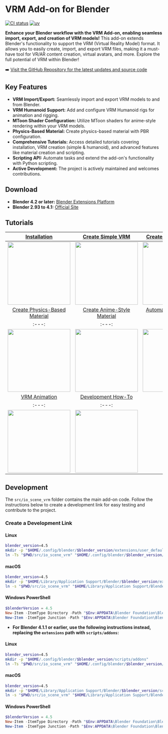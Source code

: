 # VRM Add-on for Blender

[![CI status](https://github.com/saturday06/VRM-Addon-for-Blender/actions/workflows/test.yml/badge.svg?branch=main)](https://github.com/saturday06/VRM-Addon-for-Blender/actions) [![uv](https://img.shields.io/endpoint?url=https://raw.githubusercontent.com/astral-sh/uv/main/assets/badge/v0.json)](https://github.com/astral-sh/uv)

**Enhance your Blender workflow with the VRM Add-on, enabling seamless import, export, and creation of VRM models!**  This add-on extends Blender's functionality to support the VRM (Virtual Reality Model) format.  It allows you to easily create, import, and export VRM files, making it a must-have tool for VR/AR content creation, virtual avatars, and more.  Explore the full potential of VRM within Blender!

➡️ [Visit the GitHub Repository for the latest updates and source code](https://github.com/saturday06/VRM-Addon-for-Blender)

## Key Features

*   **VRM Import/Export:** Seamlessly import and export VRM models to and from Blender.
*   **VRM Humanoid Support:**  Add and configure VRM Humanoid rigs for animation and rigging.
*   **MToon Shader Configuration:** Utilize MToon shaders for anime-style rendering within your VRM models.
*   **Physics-Based Material:** Create physics-based material with PBR configuration.
*   **Comprehensive Tutorials:** Access detailed tutorials covering installation, VRM creation (simple & humanoid), and advanced features like material creation and scripting.
*   **Scripting API:** Automate tasks and extend the add-on's functionality with Python scripting.
*   **Active Development:** The project is actively maintained and welcomes contributions.

## Download

*   **Blender 4.2 or later:**  [Blender Extensions Platform](https://extensions.blender.org/add-ons/vrm)
*   **Blender 2.93 to 4.1:** [Official Site](https://vrm-addon-for-blender.info)

## Tutorials

[Installation](https://vrm-addon-for-blender.info/en/installation?locale_redirection) | [Create Simple VRM](https://vrm-addon-for-blender.info/en/create-simple-vrm-from-scratch?locale_redirection) | [Create Humanoid VRM](https://vrm-addon-for-blender.info/en/create-humanoid-vrm-from-scratch?locale_redirection)
:---: | :---: | :---:
<img width="200" src="https://vrm-addon-for-blender.info/images/installation.gif"> | <img width="200" src="https://vrm-addon-for-blender.info/images/simple.gif"> | <img width="200" src="https://vrm-addon-for-blender.info/images/humanoid.gif">
[Create Physics-Based Material](https://vrm-addon-for-blender.info/en/material-pbr?locale_redirection) | [Create Anime-Style Material](https://vrm-addon-for-blender.info/en/material-mtoon?locale_redirection) | [Automation with Python Scripts](https://vrm-addon-for-blender.info/en/scripting-api?locale_redirection)
:---: | :---: | :---:
<img width="200" src="https://vrm-addon-for-blender.info/images/material_pbr.gif"> | <img width="200" src="https://vrm-addon-for-blender.info/images/material_mtoon.gif"> | <img width="200" src="https://vrm-addon-for-blender.info/images/scripting_api.gif">
[VRM Animation](https://vrm-addon-for-blender.info/en/animation?locale_redirection) | [Development How-To](https://vrm-addon-for-blender.info/en/development?locale_redirection) |
:---: | :---: |
<img width="200" src="https://vrm-addon-for-blender.info/images/animation.gif"> | <img width="200" src="https://vrm-addon-for-blender.info/images/animation.gif"> |

## Development

The `src/io_scene_vrm` folder contains the main add-on code.  Follow the instructions below to create a development link for easy testing and contribute to the project.

### Create a Development Link

#### Linux

```sh
blender_version=4.5
mkdir -p "$HOME/.config/blender/$blender_version/extensions/user_default"
ln -Ts "$PWD/src/io_scene_vrm" "$HOME/.config/blender/$blender_version/extensions/user_default/vrm"
```

#### macOS

```sh
blender_version=4.5
mkdir -p "$HOME/Library/Application Support/Blender/$blender_version/extensions/user_default"
ln -s "$PWD/src/io_scene_vrm" "$HOME/Library/Application Support/Blender/$blender_version/extensions/user_default/vrm"
```

#### Windows PowerShell

```powershell
$blenderVersion = 4.5
New-Item -ItemType Directory -Path "$Env:APPDATA\Blender Foundation\Blender\$blenderVersion\extensions\user_default" -Force
New-Item -ItemType Junction -Path "$Env:APPDATA\Blender Foundation\Blender\$blenderVersion\extensions\user_default\vrm" -Value "$(Get-Location)\src\io_scene_vrm"
```

*   **For Blender 4.1.1 or earlier, use the following instructions instead, replacing the `extensions` path with `scripts/addons`:**

#### Linux

```sh
blender_version=4.5
mkdir -p "$HOME/.config/blender/$blender_version/scripts/addons"
ln -Ts "$PWD/src/io_scene_vrm" "$HOME/.config/blender/$blender_version/scripts/addons/io_scene_vrm"
```

#### macOS

```sh
blender_version=4.5
mkdir -p "$HOME/Library/Application Support/Blender/$blender_version/scripts/addons"
ln -s "$PWD/src/io_scene_vrm" "$HOME/Library/Application Support/Blender/$blender_version/scripts/addons/io_scene_vrm"
```

#### Windows PowerShell

```powershell
$blenderVersion = 4.5
New-Item -ItemType Directory -Path "$Env:APPDATA\Blender Foundation\Blender\$blenderVersion\scripts\addons" -Force
New-Item -ItemType Junction -Path "$Env:APPDATA\Blender Foundation\Blender\$blenderVersion\scripts\addons\io_scene_vrm" -Value "$(Get-Location)\src\io_scene_vrm"